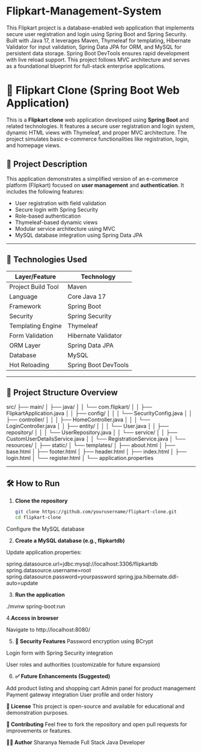 # Flipkart-Management-System
This Flipkart project is a database-enabled web application that implements secure user registration and login using Spring Boot and Spring Security. Built with Java 17, it leverages Maven, Thymeleaf for templating, Hibernate Validator for input validation, Spring Data JPA for ORM, and MySQL for persistent data storage. Spring Boot DevTools ensures rapid development with live reload support. This project follows MVC architecture and serves as a foundational blueprint for full-stack enterprise applications.





# 🛒 Flipkart Clone (Spring Boot Web Application)

This is a **Flipkart clone** web application developed using **Spring Boot** and related technologies. It features a secure user registration and login system, dynamic HTML views with Thymeleaf, and proper MVC architecture. The project simulates basic e-commerce functionalities like registration, login, and homepage views.

## 📌 Project Description

This application demonstrates a simplified version of an e-commerce platform (Flipkart) focused on **user management** and **authentication**. It includes the following features:

- User registration with field validation
- Secure login with Spring Security
- Role-based authentication
- Thymeleaf-based dynamic views
- Modular service architecture using MVC
- MySQL database integration using Spring Data JPA

---

## 🚀 Technologies Used

| Layer/Feature       | Technology                  |
|---------------------|-----------------------------|
| Project Build Tool   | Maven                       |
| Language             | Core Java 17                |
| Framework            | Spring Boot                 |
| Security             | Spring Security             |
| Templating Engine    | Thymeleaf                   |
| Form Validation      | Hibernate Validator         |
| ORM Layer            | Spring Data JPA             |
| Database             | MySQL                       |
| Hot Reloading        | Spring Boot DevTools        |

---

## 📁 Project Structure Overview



src/
├── main/
│ ├── java/
│ │ └── com.flipkart/
│ │ ├── FlipkartApplication.java
│ │ ├── config/
│ │ │ └── SecurityConfig.java
│ │ ├── controller/
│ │ │ ├── HomeController.java
│ │ │ └── LoginController.java
│ │ ├── entity/
│ │ │ └── User.java
│ │ ├── repository/
│ │ │ └── UserRepository.java
│ │ └── service/
│ │ ├── CustomUserDetailsService.java
│ │ └── RegistrationService.java
│ └── resources/
│ ├── static/
│ └── templates/
│ ├── about.html
│ ├── base.html
│ ├── footer.html
│ ├── header.html
│ ├── index.html
│ ├── login.html
│ └── register.html
│ └── application.properties






---

## 🛠️ How to Run

1. **Clone the repository**
   ```bash
   git clone https://github.com/yourusername/flipkart-clone.git
   cd flipkart-clone
Configure the MySQL database

2. **Create a MySQL database (e.g., flipkartdb)**

Update application.properties:

spring.datasource.url=jdbc:mysql://localhost:3306/flipkartdb
spring.datasource.username=root
spring.datasource.password=yourpassword
spring.jpa.hibernate.ddl-auto=update


3. **Run the application**

./mvnw spring-boot:run


4.**Access in browser**

Navigate to http://localhost:8080/



5. **🔐 Security Features**
Password encryption using BCrypt

Login form with Spring Security integration

User roles and authorities (customizable for future expansion)



6. **✅ Future Enhancements (Suggested)**

Add product listing and shopping cart
Admin panel for product management
Payment gateway integration
User profile and order history



**📄 License**
This project is open-source and available for educational and demonstration purposes.

**🤝 Contributing**
Feel free to fork the repository and open pull requests for improvements or features.

**👨‍💻 Author**
Sharanya Nemade
Full Stack Java Developer
